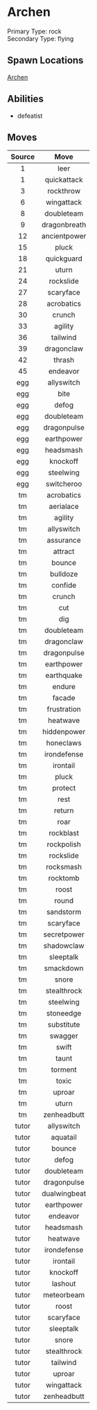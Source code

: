 # Archen  
Primary Type: rock  
Secondary Type: flying  
  
## Spawn Locations  
[Archen](/data/spawn_presets/archen.md)  
  
## Abilities  
  * defeatist
  
  
## Moves  
  
| Source | Move |  
|:---:|:---:|  
| 1 | leer |  
| 1 | quickattack |  
| 3 | rockthrow |  
| 6 | wingattack |  
| 8 | doubleteam |  
| 9 | dragonbreath |  
| 12 | ancientpower |  
| 15 | pluck |  
| 18 | quickguard |  
| 21 | uturn |  
| 24 | rockslide |  
| 27 | scaryface |  
| 28 | acrobatics |  
| 30 | crunch |  
| 33 | agility |  
| 36 | tailwind |  
| 39 | dragonclaw |  
| 42 | thrash |  
| 45 | endeavor |  
| egg | allyswitch |  
| egg | bite |  
| egg | defog |  
| egg | doubleteam |  
| egg | dragonpulse |  
| egg | earthpower |  
| egg | headsmash |  
| egg | knockoff |  
| egg | steelwing |  
| egg | switcheroo |  
| tm | acrobatics |  
| tm | aerialace |  
| tm | agility |  
| tm | allyswitch |  
| tm | assurance |  
| tm | attract |  
| tm | bounce |  
| tm | bulldoze |  
| tm | confide |  
| tm | crunch |  
| tm | cut |  
| tm | dig |  
| tm | doubleteam |  
| tm | dragonclaw |  
| tm | dragonpulse |  
| tm | earthpower |  
| tm | earthquake |  
| tm | endure |  
| tm | facade |  
| tm | frustration |  
| tm | heatwave |  
| tm | hiddenpower |  
| tm | honeclaws |  
| tm | irondefense |  
| tm | irontail |  
| tm | pluck |  
| tm | protect |  
| tm | rest |  
| tm | return |  
| tm | roar |  
| tm | rockblast |  
| tm | rockpolish |  
| tm | rockslide |  
| tm | rocksmash |  
| tm | rocktomb |  
| tm | roost |  
| tm | round |  
| tm | sandstorm |  
| tm | scaryface |  
| tm | secretpower |  
| tm | shadowclaw |  
| tm | sleeptalk |  
| tm | smackdown |  
| tm | snore |  
| tm | stealthrock |  
| tm | steelwing |  
| tm | stoneedge |  
| tm | substitute |  
| tm | swagger |  
| tm | swift |  
| tm | taunt |  
| tm | torment |  
| tm | toxic |  
| tm | uproar |  
| tm | uturn |  
| tm | zenheadbutt |  
| tutor | allyswitch |  
| tutor | aquatail |  
| tutor | bounce |  
| tutor | defog |  
| tutor | doubleteam |  
| tutor | dragonpulse |  
| tutor | dualwingbeat |  
| tutor | earthpower |  
| tutor | endeavor |  
| tutor | headsmash |  
| tutor | heatwave |  
| tutor | irondefense |  
| tutor | irontail |  
| tutor | knockoff |  
| tutor | lashout |  
| tutor | meteorbeam |  
| tutor | roost |  
| tutor | scaryface |  
| tutor | sleeptalk |  
| tutor | snore |  
| tutor | stealthrock |  
| tutor | tailwind |  
| tutor | uproar |  
| tutor | wingattack |  
| tutor | zenheadbutt |  
  

